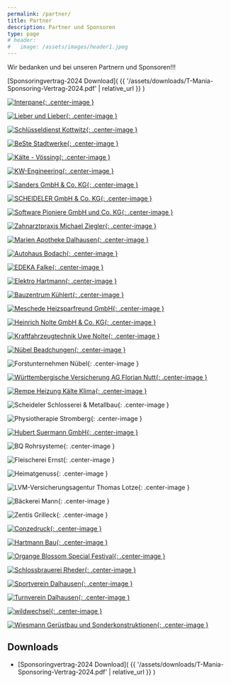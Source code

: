 ```yaml
---
permalink: /partner/
title: Partner
description: Partner und Sponsoren
type: page
# header:
#   image: /assets/images/header1.jpeg
---
```


<!-- <style type="text/css">
  .center-image
  {
      margin: 0 auto;
      display: block;
  }
</style> -->

Wir bedanken und bei unseren Partnern und Sponsoren!!!

[Sponsoringvertrag-2024 Download]( {{ '/assets/downloads/T-Mania-Sponsoring-Vertrag-2024.pdf' | relative_url }} )

<!-- Stand: 13.05.2019 -->

<!-- [![alt text](image link)](web link) -->

<!-- XXX -->

[![Interpane](/assets/partner-logos/interpane2.jpg){: .center-image }](https://interpane.com)

[![Lieber und Lieber](/assets/partner-logos/lieber-lieber.jpg){: .center-image }](https://www.lieber-lieber.de)

[![Schlüsseldienst Kottwitz](/assets/partner-logos/kottwitz.png){: .center-image }](https://www.dasoertliche.de/Themen/Schl%C3%BCssel-u-Notdienst-S-Kottwitz-Beverungen-Lange-Str)

<!-- 240 -->

[![BeSte Stadtwerke](/assets/partner-logos/beste.jpg){: .center-image }](https://beste-stadtwerke.de)

[![Kälte - Vössing](/assets/partner-logos/kaelte-voessing.png){: .center-image }](https://www.kaelte-voessing.de/)

[![KW-Engineering](/assets/partner-logos/kw.jpg){: .center-image }](https://kwcg.de)

[![Sanders GmbH & Co. KG](/assets/partner-logos/sanders.png){: .center-image }](https://www.sanders-online.de/)

[![SCHEIDELER GmbH & Co. KG](/assets/partner-logos/scheideler-stanz.png){: .center-image }](https://scheideler-gmbh.de)

[![Software Pioniere GmbH und Co. KG](/assets/partner-logos/sopi.png){: .center-image }](https://softwarepioniere.de)

[![Zahnarztpraxis Michael Ziegler](/assets/partner-logos/ziegler.jpg){: .center-image }](https://www.zahnarzt-ziegler.de)

<!-- 120 -->

[![Marien Apotheke Dalhausen](/assets/partner-logos/apotheke.jpg){: .center-image }](https://www.marien-apotheke-dalhausen.de)

[![Autohaus Bodach](/assets/partner-logos/bodach-web.jpg){: .center-image }](https://www.ford-bodach-borgentreich.de)

[![EDEKA Falke](/assets/partner-logos/falke.png){: .center-image }](https://www.edeka.de/eh/hessenring/edeka-falke-untere-hauptstra%C3%9Fe-148/index.jsp)

[![Elektro Hartmann](/assets/partner-logos/elektro-hartmann.jpg){: .center-image }](http://www.elektro-hartmann.de)

[![Bauzentrum Kühlert](/assets/partner-logos/kuehlert_web.jpg){: .center-image }](https://www.kuehlert.de/)

[![Meschede Heizsparfreund GmbH](/assets/partner-logos/meschede.jpg){: .center-image }](https://www.meschede-haustechnik.de)

[![Heinrich Nolte GmbH & Co. KG](/assets/partner-logos/nolte_bau.jpg){: .center-image }](http://www.heinrichnolte.de)

[![Kraftfahrzeugtechnik Uwe Nolte](/assets/partner-logos/uwe-nolte.jpg){: .center-image }](https://kraftfahrzeugtechnik-nolte.de)

[![Nübel Beadchungen](/assets/partner-logos/nuebel-dach.jpg){: .center-image }](http://www.nuebeldach.de/)

![Forstunternehmen Nübel](/assets/partner-logos/forst-nuebel.jpg){: .center-image }

[![Württembergische Versicherung AG Florian Nutt](/assets/partner-logos/wundw.jpg){: .center-image }](https://www.wuerttembergische.de/versicherungen/florian.nutt)

[![Rempe Heizung Kälte Klima](/assets/partner-logos/rempe-kaelte.png){: .center-image }](https://www.rempe-anlagenbau.de)

![Scheideler Schlosserei & Metallbau](/assets/partner-logos/scheideler-schlosserei.jpg){: .center-image }

![Physiotherapie Stromberg](/assets/partner-logos/stromberg.jpg){: .center-image }

[![Hubert Suermann GmbH](/assets/partner-logos/suermann-sanitaer.jpg){: .center-image }](https://suermannsanitaer.de)

<!-- 60 -->

![BQ Rohrsysteme](/assets/partner-logos/bq.jpg){: .center-image }

![Fleischerei Ernst](/assets/partner-logos/fleischerei-ernst.jpg){: .center-image }

![Heimatgenuss](/assets/partner-logos/heimatgenuss.jpeg){: .center-image }

![LVM-Versicherungsagentur Thomas Lotze](/assets/partner-logos/lvm-lotze.jpg){: .center-image }

![Bäckerei Mann](/assets/partner-logos/baeckerei-mann.jpg){: .center-image }

![Zentis Grilleck](/assets/partner-logos/zenti.jpg){: .center-image }

<!-- Sonstige -->

[![Conzedruck](/assets/partner-logos/conzedruck_web.png){: .center-image }](https://www.conzedruck.de)

[![Hartmann Bau](/assets/partner-logos/hartmann-bau.png){: .center-image }](https://www.hartmann-bau.de)

[![Organge Blossom Special Festival](/assets/partner-logos/obs.png){: .center-image }](https://orangeblossomspecial.de)

[![Schlossbrauerei Rheder](/assets/partner-logos/rheder.jpg){: .center-image }](http://www.schlossbrauerei-rheder.de)

[![Sportverein Dalhausen](/assets/partner-logos/svd.png){: .center-image }](https://www.sv-dalhausen.de)

[![Turnverein Dalhausen](/assets/partner-logos/tvd.jpg){: .center-image }](http://tv-dalhausen.de)

[![wildwechsel](/assets/partner-logos/ww_web.jpg){: .center-image }](https://www.wildwechsel.de)

[![Wiesmann Gerüstbau und Sonderkonstruktionen](/assets/partner-logos/wiesmann.jpeg){: .center-image }](https://wiesmann-service.de)

## Downloads

- [Sponsoringvertrag-2024 Download]( {{ '/assets/downloads/T-Mania-Sponsoring-Vertrag-2024.pdf' | relative_url }} )

<!-- ![Verbund Volksbank OWL](/assets/partner-logos/verbundvvbowl.jpg) -->
<!-- ![Sartor Systemintegration](/assets/partner-logos/sartor.png) -->
<!-- ![SIBA Bauunternehmen](/assets/partner-logos/siba_web.png) -->
<!-- [![Haarbude](/assets/partner-logos/haarbude_web.jpg)](https://haarbude.de) -->
<!-- [![Bauer & Humburg Bauelemente](/assets/partner-logos/bundh.png)](https://b-h-bauelemente.de) -->
<!-- [![Decker Massivholzmöbel](/assets/partner-logos/teamdecker-logo-web.png)](https://decker.de) -->
<!-- [![HEGLA](/assets/partner-logos/hegla.png)](https://hegla.com/) -->
<!-- ![Gasthaus Groll](/assets/partner-logos/groll.png) -->
<!-- [![Tischlerei Pape](/assets/partner-logos/pape_web.png)](http://www.tischlerei-pape.com) -->
<!-- ![Bröker und Nolte](/assets/partner-logos/broeker-nolte.png) -->
